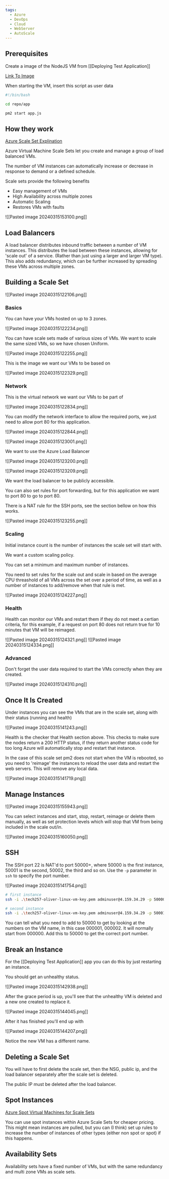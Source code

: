 ```yaml
---
tags:
  - Azure
  - DevOps
  - Cloud
  - WebServer
  - AutoScale
---
```

## Prerequisites

Create a image of the NodeJS VM from [[Deploying Test Application]] 

[Link To Image](https://portal.azure.com/#@spartaglobal.com/resource/subscriptions/cd36dfff-6e85-4164-b64e-b4078a773259/resourcegroups/tech257/providers/Microsoft.Compute/images/tech257-oliver-web-vm-image-20240314143508/overview)

When starting the VM, insert this script as user data

```bash
#!/bin/bash

cd repo/app

pm2 start app.js
```

## How they work

[Azure Scale Set Explination](https://learn.microsoft.com/en-us/azure/virtual-machine-scale-sets/overview)

Azure Virtual Machine Scale Sets let you create and manage a group of load balanced VMs. 

The number of VM instances can automatically increase or decrease in response to demand or a defined schedule. 

Scale sets provide the following benefits
- Easy management of VMs
- High Availability across multiple zones
- Automatic Scaling
- Restores VMs with faults

![[Pasted image 20240315153100.png]]

## Load Balancers

A load balancer distributes inbound traffic between a number of VM instances. This distributes the load between these instances, allowing for 'scale out' of a service. (Rather than just using a larger and larger VM type). This also adds redundancy, which can be further increased by spreading these VMs across multiple zones.


## Building a Scale Set


![[Pasted image 20240315122106.png]]

### Basics

You can have your VMs hosted on up to 3 zones.

![[Pasted image 20240315122234.png]]

You can have scale sets made of various sizes of VMs. We want to scale the same sized VMs, so we have chosen Uniform.

![[Pasted image 20240315122255.png]]

This is the image we want our VMs to be based on

![[Pasted image 20240315122329.png]]

### Network

This is the virtual network we want our VMs to be part of

![[Pasted image 20240315122834.png]]

You can modify the network interface to allow the required ports, we just need to allow port 80 for this application.

![[Pasted image 20240315122844.png]]

![[Pasted image 20240315123001.png]]

We want to use the Azure Load Balancer

![[Pasted image 20240315123200.png]]


![[Pasted image 20240315123209.png]]

We want the load balancer to be publicly accessible. 

You can also set rules for port forwarding, but for this application we want to port 80 to go to port 80.

There is a NAT rule for the SSH ports, see the section bellow on how this works.

![[Pasted image 20240315123255.png]]


### Scaling

Initial instance count is the number of instances the scale set will start with.

We want a custom scaling policy.

You can set a minimum and maximum number of instances.

You need to set rules for the scale out and scale in based on the average CPU threashold of all VMs across the set over a period of time, as well as a number of instances to add/remove when that rule is met.


![[Pasted image 20240315124227.png]]

### Health

Health can monitor our VMs and restart them if they do not meet a certian criteria, for this example, if a request on port 80 does not return true for 10 minutes that VM will be reimaged.

![[Pasted image 20240315124321.png]]
![[Pasted image 20240315124334.png]]

### Advanced

Don't forget the user data required to start the VMs correctly when they are created.

![[Pasted image 20240315124310.png]]


## Once It Is Created

Under instances you can see the VMs that are in the scale set, along with their status (running and health)

![[Pasted image 20240315141243.png]]

Health is the checker that Health section above. This checks to make sure the nodes return a 200 HTTP status, if they return another status code for too long Azure will automatically stop and restart that instance.

In the case of this scale set pm2 does not start when the VM is rebooted, so you need to 'reimage' the instances to reload the user data and restart the web servers. This will remove any local data.

![[Pasted image 20240315141719.png]]

## Manage Instances

![[Pasted image 20240315155943.png]]

You can select instances and start, stop, restart, reimage or delete them manually, as well as set protection levels which will stop that VM from being included in the scale out/in.

![[Pasted image 20240315160050.png]]
## SSH

The SSH port 22 is NAT'd to port 50000+, where 50000 is the first instance, 50001 is the second, 50002, the third and so on. Use the ``-p`` parameter in ``ssh`` to specify the port number.

![[Pasted image 20240315141754.png]]

```bash
# first instance
ssh -i .\tech257-oliver-linux-vm-key.pem adminuser@4.159.34.29 -p 50000

# second instance
ssh -i .\tech257-oliver-linux-vm-key.pem adminuser@4.159.34.29 -p 50001
```

You can tell what you need to add to 50000 to get by looking at the numbers on the VM name, in this case 000001, 000002. It will normally start from 000000. Add this to 50000 to get the correct port number.
## Break an Instance

For the [[Deploying Test Application]] app you can do this by just restarting an instance.

You should get an unhealthy status.

![[Pasted image 20240315142938.png]]

After the grace period is up, you'll see that the unhealthy VM is deleted and a new one created to replace it.

![[Pasted image 20240315144045.png]]

After it has finished you'll end up with

![[Pasted image 20240315144207.png]]

Notice the new VM has a different name.

## Deleting a Scale Set

You will have to first delete the scale set, then the NSG, public ip, and the load balancer separately after the scale set is deleted.

The public IP must be deleted after the load balancer.

## Spot Instances

[Azure Spot Virtual Machines for Scale Sets](https://learn.microsoft.com/en-us/azure/virtual-machine-scale-sets/use-spot)

You can use spot instances within Azure Scale Sets for cheaper pricing. This might mean instances are pulled, but you can (I think) set up rules to increase the number of instances of other types (either non spot or spot) if this happens.

## Availability Sets

Availability sets have a fixed number of VMs, but with the same redundancy and multi zone VMs as scale sets.






















